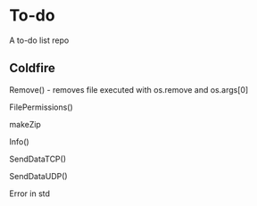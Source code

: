 # To-do
A to-do list repo

## Coldfire

Remove() - removes file executed with os.remove and os.args[0]

FilePermissions()

makeZip

Info()

SendDataTCP()

SendDataUDP()

Error in std
